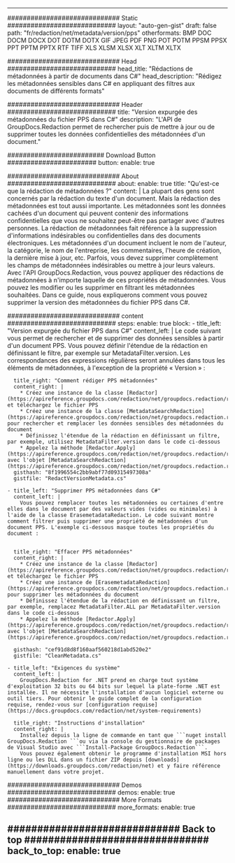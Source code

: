 
---
############################# Static ############################
layout: "auto-gen-gist" 
draft: false
path: "fr/redaction/net/metadata/version/pps"
otherformats: BMP DOC DOCM DOCX DOT DOTM DOTX GIF JPEG PDF PNG POT POTM PPSM PPSX PPT PPTM PPTX RTF TIFF XLS XLSM XLSX XLT XLTM XLTX  

############################# Head ############################
head_title: "Rédactions de métadonnées à partir de documents dans C#"
head_description: "Rédigez les métadonnées sensibles dans C# en appliquant des filtres aux documents de différents formats"

############################# Header ############################
title: "Version expurgée des métadonnées du fichier PPS dans C#"
description: "L'API de GroupDocs.Redaction permet de rechercher puis de mettre à jour ou de supprimer toutes les données confidentielles des métadonnées d'un document."

######################### Download Button #######################
button:
    enable: true

############################# About ############################
about:
    enable: true
    title: "Qu'est-ce que la rédaction de métadonnées ?"
    content: |
        La plupart des gens sont concernés par la rédaction du texte d'un document. Mais la rédaction des métadonnées est tout aussi importante. Les métadonnées sont les données cachées d'un document qui peuvent contenir des informations confidentielles que vous ne souhaitez peut-être pas partager avec d'autres personnes. La rédaction de métadonnées fait référence à la suppression d'informations indésirables ou confidentielles dans des documents électroniques. Les métadonnées d'un document incluent le nom de l'auteur, la catégorie, le nom de l'entreprise, les commentaires, l'heure de création, la dernière mise à jour, etc. Parfois, vous devez supprimer complètement les champs de métadonnées indésirables ou mettre à jour leurs valeurs. Avec l'API GroupDocs.Redaction, vous pouvez appliquer des rédactions de métadonnées à n'importe laquelle de ces propriétés de métadonnées. Vous pouvez les modifier ou les supprimer en filtrant les métadonnées souhaitées. Dans ce guide, nous expliquerons comment vous pouvez supprimer la version des métadonnées du fichier PPS dans C#.

############################# content ############################
steps:
    enable: true
    block:
    - title_left: "Version expurgée du fichier PPS dans C#"
      content_left: |
        Le code suivant vous permet de rechercher et de supprimer des données sensibles à partir d'un document PPS. Vous pouvez définir l'étendue de la rédaction en définissant le filtre, par exemple sur MetadataFilter.version. Les correspondances des expressions régulières seront annulées dans tous les éléments de métadonnées, à l'exception de la propriété « Version » :
        

      title_right: "Comment rédiger PPS métadonnées"
      content_right: |
        * Créez une instance de la classe [Redactor](https://apireference.groupdocs.com/redaction/net/groupdocs.redaction/redactor) et téléchargez le fichier PPS
        * Créez une instance de la classe [MetadataSearchRedaction](https://apireference.groupdocs.com/redaction/net/groupdocs.redaction.redactions/metadatasearchredaction) pour rechercher et remplacer les données sensibles des métadonnées du document
        * Définissez l'étendue de la rédaction en définissant un filtre, par exemple, utilisez MetadataFilter.version dans le code ci-dessous
        * Appelez la méthode [Redactor.Apply](https://apireference.groupdocs.com/redaction/net/groupdocs.redaction/redactor/methods/apply/index) avec l'objet [MetadataSearchRedaction](https://apireference.groupdocs.com/redaction/net/groupdocs.redaction.redactions/metadatasearchredaction)        
      gisthash: "8f1996554c2bb9abf77d09315497308a"
      gistfile: "RedactVersionMetadata.cs"

    - title_left: "Supprimer PPS métadonnées dans C#"
      content_left: |
        Vous pouvez remplacer toutes les métadonnées ou certaines d'entre elles dans le document par des valeurs vides (vides ou minimales) à l'aide de la classe ErasemetadataRedaction. Le code suivant montre comment filtrer puis supprimer une propriété de métadonnées d'un document PPS. L'exemple ci-dessous masque toutes les propriétés du document :
        
        
      title_right: "Effacer PPS métadonnées"
      content_right: |
        * Créez une instance de la classe [Redactor](https://apireference.groupdocs.com/redaction/net/groupdocs.redaction/redactor) et téléchargez le fichier PPS
        * Créez une instance de [ErasemetadataRedaction](https://apireference.groupdocs.com/redaction/net/groupdocs.redaction.redactions/erasemetadataredaction) pour supprimer les métadonnées du document
        * Définissez l'étendue de la rédaction en définissant un filtre, par exemple, remplacez MetadataFilter.ALL par MetadataFilter.version dans le code ci-dessous 
        * Appelez la méthode [Redactor.Apply](https://apireference.groupdocs.com/redaction/net/groupdocs.redaction/redactor/methods/apply/index) avec l'objet [MetadataSearchRedaction](https://apireference.groupdocs.com/redaction/net/groupdocs.redaction.redactions/metadatasearchredaction)
        
      gisthash: "cef91d8d8f160aaf560218d1abd520e2"
      gistfile: "CleanMetadata.cs"

    - title_left: "Exigences du système"
      content_left: |
        GroupDocs.Redaction for .NET prend en charge tout système d'exploitation 32 bits ou 64 bits sur lequel la plate-forme .NET est installée. Il ne nécessite l'installation d'aucun logiciel externe ou outil tiers. Pour obtenir le guide complet de la configuration requise, rendez-vous sur [configuration requise](https://docs.groupdocs.com/redaction/net/system-requirements)
        
      title_right: "Instructions d'installation"
      content_right: |
        Installez depuis la ligne de commande en tant que ```nuget install GroupDocs.Redaction ```ou via la console du gestionnaire de packages de Visual Studio avec ```Install-Package GroupDocs.Redaction```. 
        Vous pouvez également obtenir le programme d'installation MSI hors ligne ou les DLL dans un fichier ZIP depuis [downloads](https://downloads.groupdocs.com/redaction/net) et y faire référence manuellement dans votre projet.

############################# Demos ############################
demos:
    enable: true
############################# More Formats ############################
more_formats:
    enable: true

############################# Back to top ###############################
back_to_top:
    enable: true
---